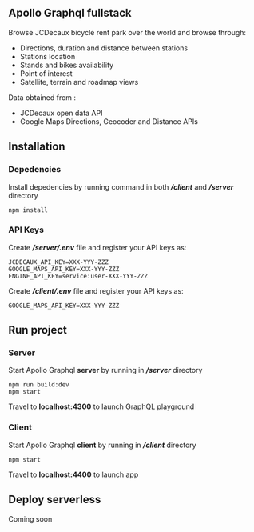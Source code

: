 ## Apollo Graphql fullstack
Browse JCDecaux bicycle rent park over the world and browse through:

 - Directions, duration and distance between stations
 - Stations location
 - Stands and bikes availability
 - Point of interest
 - Satellite, terrain and roadmap views

Data obtained from :
 - JCDecaux open data API
 - Google Maps Directions, Geocoder and Distance APIs

## Installation
### Depedencies
Install depedencies by running command in both ***/client*** and ***/server*** directory

    npm install

### API Keys
Create  ***/server/.env*** file and register your API keys as:

    JCDECAUX_API_KEY=XXX-YYY-ZZZ
    GOOGLE_MAPS_API_KEY=XXX-YYY-ZZZ
    ENGINE_API_KEY=service:user-XXX-YYY-ZZZ
    
Create  ***/client/.env*** file and register your API keys as:

    GOOGLE_MAPS_API_KEY=XXX-YYY-ZZZ
## Run project
### Server
Start Apollo Graphql **server** by running in  ***/server*** directory

    npm run build:dev
    npm start
  
Travel to **localhost:4300** to launch GraphQL playground

### Client
Start Apollo Graphql **client** by running in  ***/client*** directory

    npm start
   Travel to **localhost:4400** to launch app

## Deploy serverless
Coming soon



